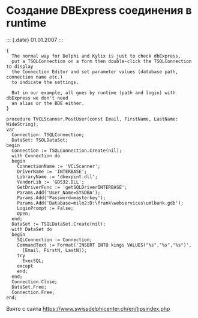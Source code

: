 Создание DBExpress соединения в runtime
=======================================

::: {.date}
01.01.2007
:::

    {
      The normal way for Delphi and Kylix is just to check dbExpress,
      put a TSQLConnection on a form then double-click the TSQLConnection to display
      the Connection Editor and set parameter values (database path, connection name etc.)
      to indicate the settings.
     
      But in our example, all goes by runtime (path and login) with dbExpress we don't need
      an alias or the BDE either.
    }
     
    procedure TVCLScanner.PostUser(const Email, FirstName, LastName: WideString);
    var
      Connection: TSQLConnection;
      DataSet: TSQLDataSet;
    begin
      Connection := TSQLConnection.Create(nil);
      with Connection do
      begin
        ConnectionName := 'VCLScanner';
        DriverName := 'INTERBASE';
        LibraryName := 'dbexpint.dll';
        VendorLib := 'GDS32.DLL';
        GetDriverFunc := 'getSQLDriverINTERBASE';
        Params.Add('User_Name=SYSDBA');
        Params.Add('Password=masterkey');
        Params.Add('Database=milo2:D:\frank\webservices\umlbank.gdb');
        LoginPrompt := False;
        Open;
      end;
      DataSet := TSQLDataSet.Create(nil);
      with DataSet do
      begin
        SQLConnection := Connection;
        CommandText := Format('INSERT INTO kings VALUES("%s","%s","%s")',
          [Email, FirstN, LastN]);
        try
          ExecSQL;
        except
        end;
      end;
      Connection.Close;
      DataSet.Free;
      Connection.Free;
    end;

Взято с сайта <https://www.swissdelphicenter.ch/en/tipsindex.php>
